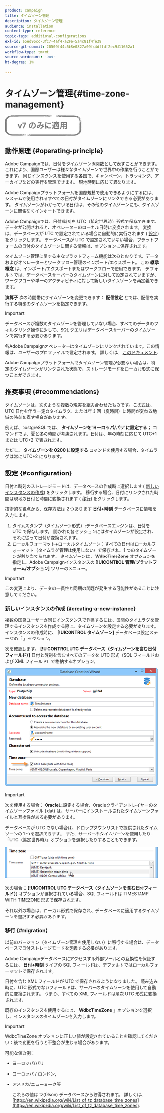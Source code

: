 ```yaml
---
product: campaign
title: タイムゾーン管理
description: タイムゾーン管理
audience: installation
content-type: reference
topic-tags: additional-configurations
exl-id: e5ed96cc-3fc7-4af4-a29e-5a4c81f4fe39
source-git-commit: 20509f44c5b8e0827a09f44dffdf2ec9d11652a1
workflow-type: tm+mt
source-wordcount: '905'
ht-degree: 1%

---
```


# タイムゾーン管理{#time-zone-management}

![](../../assets/v7-only.svg)

## 動作原理 {#operating-principle}

Adobe Campaignでは、日付をタイムゾーンの関数として表すことができます。これにより、国際ユーザーは様々なタイムゾーンで世界中の作業を行うことができます。 同じインスタンスを使用する各国で、キャンペーン、トラッキング、アーカイブなどの実行を管理できます。 現地時間に応じて異なります。

Adobe Campaignプラットフォームを国際規模で使用できるようにするには、システムで使用されるすべての日付がタイムゾーンにリンクできる必要があります。 タイムゾーンがわかっている日付は、その他のタイムゾーンにも、タイムゾーンに関係なくインポートできます。

Adobe Campaignでは、日付/時刻を UTC（協定世界時）形式で保存できます。 データが公開されると、オペレーターのローカル日時に変換されます。 変換は、データベースが UTC で設定されている場合に自動的に実行されます ( [設定](#configuration)) をクリックします。 データベースが UTC で設定されていない場合、プラットフォームの日付のタイムゾーンに関する情報は、オプションに保存されます。

タイムゾーン管理に関する主なプラットフォーム機能は次のとおりです。データおよびオペレーターとワークフロー管理のインポート/エクスポート。 この **継承概念** は、インポート/エクスポートまたはワークフローで使用できます。 デフォルトでは、データベースサーバーのタイムゾーンに対して設定されていますが、ワークフローや単一のアクティビティに対して新しいタイムゾーンを再定義できます。

**演算子** 次の時間帯にタイムゾーンを変更できます： **配信設定** とでは、配信を実行する特定のタイムゾーンを指定できます。

>[!IMPORTANT]
>
>データベースが複数のタイムゾーンを管理していない場合、すべてのデータのフィルタリング操作に対して、SQL クエリはデータベースサーバーのタイムゾーンで実行する必要があります。

各Adobe Campaignオペレーターはタイムゾーンにリンクされています。この情報は、ユーザーのプロファイルで設定されます。 詳しくは、 [このドキュメント](../../platform/using/access-management.md).

Adobe Campaignプラットフォームでタイムゾーン管理が必要ない場合は、特定のタイムゾーンがリンクされた状態で、ストレージモードをローカル形式に保つことができます。

## 推奨事項 {#recommendations}

タイムゾーンは、次のような複数の現実を組み合わせたものです。この式は、UTC 日付を伴う一定のタイムラグ、または年 2 回（夏時間）に時間が変わる地域の時刻を表す場合があります。

例えば、postgreSQL では、 **タイムゾーンを&#39;ヨーロッパ/パリ&#39;に設定する；** コマンドでは、夏と冬の時間が考慮されます。日付は、年の時刻に応じて UTC+1 または UTC+2 で表されます。

ただし、 **タイムゾーンを 0200 に設定する** コマンドを使用する場合、タイムラグは常に UTC+2 になります。

## 設定 {#configuration}

日付と時刻のストレージモードは、データベースの作成時に選択します ( [新しいインスタンスの作成](#creating-a-new-instance)) をクリックします。 移行する場合、日付にリンクされた時間は現地の日付と時間に変換されます ( [移行](#migration)) をクリックします。

技術的な観点から、保存方法は 2 つあります **日付+時刻** データベースに情報を入力します。

1. タイムスタンプ（タイムゾーン形式）:データベースエンジンは、日付を UTC で保存します。 開かれた各セッションにはタイムゾーンが設定され、それに従って日付が変換されます。
1. ローカルフォーマット+ローカルタイムゾーン：すべての日付はローカルフォーマット（タイムラグ管理は使用しない）で保存され、1 つのタイムゾーンが割り当てられます。 タイムゾーンは、 **WdbcTimeZone** オプションを指定し、Adobe Campaignインスタンスの **[!UICONTROL 管理/プラットフォーム/オプション]** ツリーのメニュー。

>[!IMPORTANT]
>
>この変更により、データの一貫性と同期の問題が発生する可能性があることに注意してください。

### 新しいインスタンスの作成 {#creating-a-new-instance}

複数の国際ユーザーが同じインスタンスで作業するには、国間のタイムラグを管理するインスタンスを作成する際に、タイムゾーンを設定する必要があります。 インスタンスの作成時に、 **[!UICONTROL タイムゾーン]** データベース設定ステージの「 」セクション。

次を確認します。 **[!UICONTROL UTC データベース（タイムゾーンを含む日付フィールド）]** 日付と時刻を含むすべてのデータを UTC 形式（SQL フィールドおよび XML フィールド）で格納するオプション。

![](assets/install_wz_select_utc_option.png)

>[!IMPORTANT]
>
>次を使用する場合： **Oracle**&#x200B;に設定する場合、Oracleクライアントレイヤーのタイムゾーンファイル (.dat) は、サーバーにインストールされたタイムゾーンファイルと互換性がある必要があります。

データベースが UTC でない場合は、ドロップダウンリストで提供されたタイムゾーンの 1 つを選択できます。 また、サーバーのタイムゾーンを使用したり、「UTC（協定世界時）」オプションを選択したりすることもできます。

![](assets/install_wz_unselect_utc_option.png)

次の場合に **[!UICONTROL UTC データベース（タイムゾーンを含む日付フィールド）]** オプションが選択されている場合、SQL フィールドは TIMESTAMP WITH TIMEZONE 形式で保存されます。

それ以外の場合は、ローカル形式で保存され、データベースに適用するタイムゾーンを選択する必要があります。

### 移行 {#migration}

以前のバージョン（タイムゾーン管理を使用しない）に移行する場合は、データベースで日付ストレージモードを定義する必要があります。

Adobe Campaignデータベースにアクセスする外部ツールとの互換性を保証するには、 **日付+時刻** タイプの SQL フィールドは、デフォルトではローカルフォーマットで保存されます。

日付を含む XML フィールドが UTC で保存されるようになりました。 読み込み時に、UTC 形式でないフィールドは、サーバーのタイムゾーンを使用して自動的に変換されます。 つまり、すべての XML フィールドは順次 UTC 形式に変換されます。

既存のインスタンスを使用するには、 **WdbcTimeZone** 」オプションを選択し、インスタンスのタイムゾーンを入力します。

>[!IMPORTANT]
>
>WdbcTimeZone オプションに正しい値が設定されていることを確認してください：後で変更を行うと不整合が生じる場合があります。

可能な値の例：

* ヨーロッパ/パリ
* ヨーロッパ / ロンドン,
* アメリカ/ニューヨーク等

   これらの値は tz(Olson) データベースから取得されます。 詳しくは、 [https://en.wikipedia.org/wiki/List_of_tz_database_time_zones](https://en.wikipedia.org/wiki/List_of_tz_database_time_zones).
